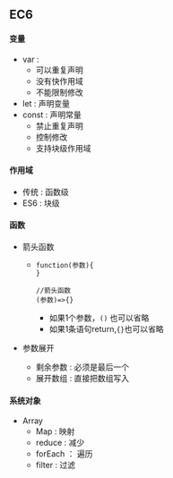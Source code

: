 ## EC6

#### 变量

- var  :
  - 可以重复声明
  - 没有快作用域
  - 不能限制修改
- let : 声明变量
- const : 声明常量 
  - 禁止重复声明
  - 控制修改
  - 支持块级作用域

#### 作用域

- 传统 : 函数级
- ES6 : 块级

#### 函数

- 箭头函数

  - ```
    function(参数){
    }
    
    //箭头函数
    (参数)=>{}
    ```

    - 如果1个参数，`()` 也可以省略
    - 如果1条语句return,`{}`也可以省略

- 参数展开

  - 剩余参数 : 必须是最后一个
  - 展开数组 : 直接把数组写入

#### 系统对象

- Array
  - Map : 映射
  - reduce : 减少
  - forEach ： 遍历
  - filter : 过滤



